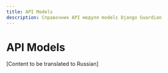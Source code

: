 ```yaml
---
title: API Models
description: Справочник API модуля models Django Guardian
---
```


# API Models

[Content to be translated to Russian]

<!-- This page content will be translated from the main English api/models.md -->
